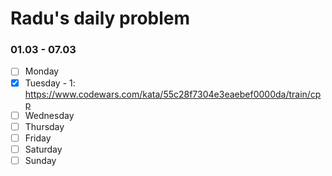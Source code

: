 # Radu's daily problem

### 01.03 - 07.03

- [ ] Monday
- [x] Tuesday     - 1: https://www.codewars.com/kata/55c28f7304e3eaebef0000da/train/cpp
- [ ] Wednesday
- [ ] Thursday
- [ ] Friday
- [ ] Saturday
- [ ] Sunday
